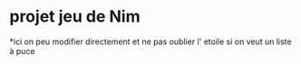 # projet jeu de Nim 

*ici on peu modifier directement et ne pas oublier l' etoile si on veut un liste à puce